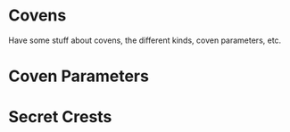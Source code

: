 # Covens

Have some stuff about covens, the different kinds, coven parameters, etc.

# Coven Parameters

# Secret Crests